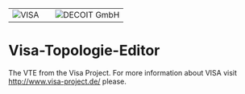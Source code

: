 <table>
    <tr>
        <td> <img src="http://www.decoit.de/cms/upload/logos/forschungsprojekte/visa-logo_200.png" alt="VISA"></td>
        <td></td>
        <td> <img alt="DECOIT GmbH" src="http://www.decoit.de/cms/decoit_v3_images/logo.png" </td>
    </tr>
</table>

	  
Visa-Topologie-Editor
=====================

The VTE from the Visa Project. For more information about VISA visit http://www.visa-project.de/ please.
